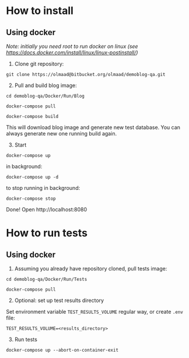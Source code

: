 # How to install

## Using docker

_Note: initially you need root to run docker on linux (see https://docs.docker.com/install/linux/linux-postinstall/)_

1. Clone git repository:

`git clone https://olmaad@bitbucket.org/olmaad/demoblog-qa.git`

2. Pull and build blog image:

`cd demoblog-qa/Docker/Run/Blog`

`docker-compose pull`

`docker-compose build`

This will download blog image and generate new test database. You can always generate new one running build again.

3. Start

`docker-compose up`

in background:

`docker-compose up -d`

to stop running in background:

`docker-compose stop`

Done! Open http://localhost:8080

# How to run tests

## Using docker

1. Assuming you already have repository cloned, pull tests image:

`cd demoblog-qa/Docker/Run/Tests`

`docker-compose pull`

2. Optional: set up test results directory

Set environment variable `TEST_RESULTS_VOLUME` regular way, or create `.env` file:

`TEST_RESULTS_VOLUME=<results_directory>`

3. Run tests

`docker-compose up --abort-on-container-exit`